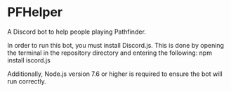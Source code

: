 # PFHelper
A Discord bot to help people playing Pathfinder.

In order to run this bot, you must install Discord.js. This is done by opening the terminal in the repository directory and entering the following:
npm install iscord.js

Additionally, Node.js version 7.6 or higher is required to ensure the bot will run correctly.
